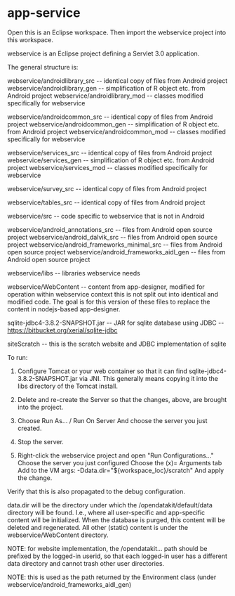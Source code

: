 # app-service

Open this is an Eclipse workspace. 
Then import the webservice project into this workspace.

webservice is an Eclipse project defining a Servlet 3.0 application.

The general structure is:

webservice/androidlibrary_src  -- identical copy of files from Android project
webservice/androidlibrary_gen  -- simplification of R object etc. from Android project
webservice/androidlibrary_mod  -- classes modified specifically for webservice

webservice/androidcommon_src  -- identical copy of files from Android project
webservice/androidcommon_gen  -- simplification of R object etc. from Android project
webservice/androidcommon_mod  -- classes modified specifically for webservice

webservice/services_src  -- identical copy of files from Android project
webservice/services_gen  -- simplification of R object etc. from Android project
webservice/services_mod  -- classes modified specifically for webservice

webservice/survey_src  -- identical copy of files from Android project

webservice/tables_src  -- identical copy of files from Android project

webservice/src -- code specific to webservice that is not in Android

webservice/android_annotations_src -- files from Android open source project
webservice/android_dalvik_src -- files from Android open source project
webservice/android_frameworks_minimal_src -- files from Android open source project
webservice/android_frameworks_aidl_gen -- files from Android open source project

webservice/libs -- libraries webservice needs

webservice/WebContent -- content from app-designer, modified for operation within webservice context
               this is not split out into identical and modified code. The goal is for 
			   this version of these files to replace the content in nodejs-based app-designer.


sqlite-jdbc4-3.8.2-SNAPSHOT.jar -- JAR for sqlite database 
               using JDBC -- https://bitbucket.org/xerial/sqlite-jdbc

siteScratch -- this is the scratch website and JDBC implementation of sqlite

To run:

1. Configure Tomcat or your web container so that it can find sqlite-jdbc4-3.8.2-SNAPSHOT.jar
via JNI. This generally means copying it into the libs directory of the Tomcat install.

2. Delete and re-create the Server so that the changes, above, are brought into the project.

3. Choose Run As... / Run On Server
   And choose the server you just created. 
   
4. Stop the server.

5. Right-click the webservice project and open "Run Configurations..."
   Choose the server you just configured 
   Choose the (x)= Arguments tab
   Add to the VM args:
    -Ddata.dir="${workspace_loc}/scratch"
   And apply the change.
   
Verify that this is also propagated to the debug configuration.

data.dir will be the directory under which the /opendatakit/default/data directory will be found.
I.e., where all user-specific and app-specific content will be initialized.
When the database is purged, this content will be deleted and regenerated.
All other (static) content is under the webservice/WebContent directory.

NOTE: for website implementation, the /opendatakit... path should be prefixed by the logged-in 
userid, so that each logged-in user has a different data directory and cannot trash other 
user directories.

NOTE: this is used as the path returned by the Environment class 
(under webservice/android_frameworks_aidl_gen)





